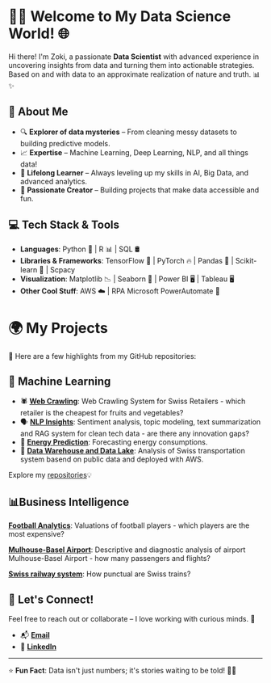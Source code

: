 # 👩‍💻 Welcome to My Data Science World! 🌐

Hi there! I'm Zoki, a passionate **Data Scientist** with advanced experience in uncovering insights from data and turning them into actionable strategies. Based on and with data to an approximate realization of nature and truth. 📊✨

## 🚀 About Me

- 🔍 **Explorer of data mysteries** – From cleaning messy datasets to building predictive models.
- 📈 **Expertise** – Machine Learning, Deep Learning, NLP, and all things data! 
- 🧠 **Lifelong Learner** – Always leveling up my skills in AI, Big Data, and advanced analytics.
- 🌟 **Passionate Creator** – Building projects that make data accessible and fun.

## 💻 Tech Stack & Tools

- **Languages**: Python 🐍 | R 📊 | SQL 🛢️  
- **Libraries & Frameworks**: TensorFlow 🤖 | PyTorch 🔥 | Pandas 🐼 | Scikit-learn 🎯 | Scpacy    
- **Visualization**: Matplotlib 📉 | Seaborn 🌊 | Power BI 🖥️  | Tableau 🖥️
- **Other Cool Stuff**:  AWS ☁️ | RPA Microsoft PowerAutomate 🤖

# 🌍 My Projects

📌 Here are a few highlights from my GitHub repositories:

## 🧠 Machine Learning
- 🕷️ **[Web Crawling](https://github.com/zd-2902/cip-gemuese)**: Web Crawling System for Swiss Retailers - which retailer is the cheapest for fruits and vegetables? 
- 🗣️ **[NLP Insights](https://github.com/zd-2902/hslu-cta03)**: Sentiment analysis, topic modeling, text summarization and RAG system for clean tech data - are there any innovation gaps?
- 🌳 **[Energy Prediction](https://github.com/zd-2902/hslu-dae)**: Forecasting energy consumptions.
- 🚂 **[Data Warehouse and Data Lake](https://github.com/zd-2902/hslu-dwh)**: Analysis of Swiss transportation system basend on public data and deployed with AWS.

Explore my [repositories](https://github.com/zd-2902?tab=repositories)💡

## 📊Business Intelligence
[**Football Analytics**](https://abenaamanfo.shinyapps.io/Player_Valuations/): Valuations of football players - which players are the most expensive?

[**Mulhouse-Basel Airport**](https://maphslu.shinyapps.io/Basel/): Descriptive and diagnostic analysis of airport Mulhouse-Basel Airport - how many passengers and flights?

[**Swiss railway system**](https://public.tableau.com/app/profile/zoran.dobrosavljevic5387/viz/shared/7DYH72KRK): How punctual are Swiss trains?

## 🎯 Let's Connect!

Feel free to reach out or collaborate – I love working with curious minds. 🌟

- 📬 [**Email**](zoran96_@hotmail.com)
- 💼 [**LinkedIn**](https://www.linkedin.com/in/zoran-dobrosavljevic-b00600175/)

---

⭐ **Fun Fact**: Data isn't just numbers; it's stories waiting to be told! 📖✨
